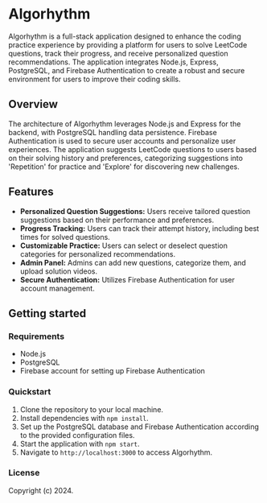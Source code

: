 # Algorhythm

Algorhythm is a full-stack application designed to enhance the coding practice experience by providing a platform for users to solve LeetCode questions, track their progress, and receive personalized question recommendations. The application integrates Node.js, Express, PostgreSQL, and Firebase Authentication to create a robust and secure environment for users to improve their coding skills.

## Overview

The architecture of Algorhythm leverages Node.js and Express for the backend, with PostgreSQL handling data persistence. Firebase Authentication is used to secure user accounts and personalize user experiences. The application suggests LeetCode questions to users based on their solving history and preferences, categorizing suggestions into 'Repetition' for practice and 'Explore' for discovering new challenges.

## Features

- **Personalized Question Suggestions:** Users receive tailored question suggestions based on their performance and preferences.
- **Progress Tracking:** Users can track their attempt history, including best times for solved questions.
- **Customizable Practice:** Users can select or deselect question categories for personalized recommendations.
- **Admin Panel:** Admins can add new questions, categorize them, and upload solution videos.
- **Secure Authentication:** Utilizes Firebase Authentication for user account management.

## Getting started

### Requirements

- Node.js
- PostgreSQL
- Firebase account for setting up Firebase Authentication

### Quickstart

1. Clone the repository to your local machine.
2. Install dependencies with `npm install`.
3. Set up the PostgreSQL database and Firebase Authentication according to the provided configuration files.
4. Start the application with `npm start`.
5. Navigate to `http://localhost:3000` to access Algorhythm.

### License

Copyright (c) 2024.